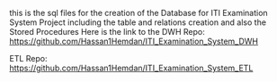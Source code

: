 this is the sql files for the creation of the Database for ITI Examination System Project
including the table and relations creation and also the Stored Procedures
Here is the link to the 
DWH Repo: https://github.com/Hassan1Hemdan/ITI_Examination_System_DWH

ETL Repo: https://github.com/Hassan1Hemdan/ITI_Examination_System_ETL
